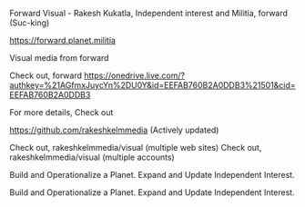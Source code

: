 Forward Visual - Rakesh Kukatla, Independent interest and Militia, forward (Suc-king)

https://forward.planet.militia

Visual media from forward

Check out, forward https://onedrive.live.com/?authkey=%21AGfmxJuycYn%2DU0Y&id=EEFAB760B2A0DDB3%21501&cid=EEFAB760B2A0DDB3

For more details, Check out

https://github.com/rakeshkelmmedia (Actively updated)

Check out, rakeshkelmmedia/visual (multiple web sites) 
Check out, rakeshkelmmedia/visual (multiple accounts)

Build and Operationalize a Planet. Expand and Update Independent Interest.


Build and Operationalize a Planet. Expand and Update Independent Interest.

